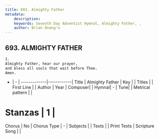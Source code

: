 ```yaml
---
title: 693. Almighty Father
metadata:
    description: 
    keywords: Seventh Day Adventist Hymnal, Almighty Father, , 
    author: Brian Onang'o
---
```



## 693. ALMIGHTY FATHER

```txt
1.
Almighty Father, hear our prayer,
and bless all souls that wait before Thee.
Amen.
```

- |   -  |
-------------|------------|
Title | Almighty Father |
Key |  |
Titles |  |
First Line |  |
Author | 
Year | 
Composer|  |
Hymnal|  - |
Tune|  |
Metrical pattern | |
# Stanzas | 1 |
Chorus | No |
Chorus Type | - |
Subjects |  |
Texts |  |
Print Texts | 
Scripture Song |  |
  

